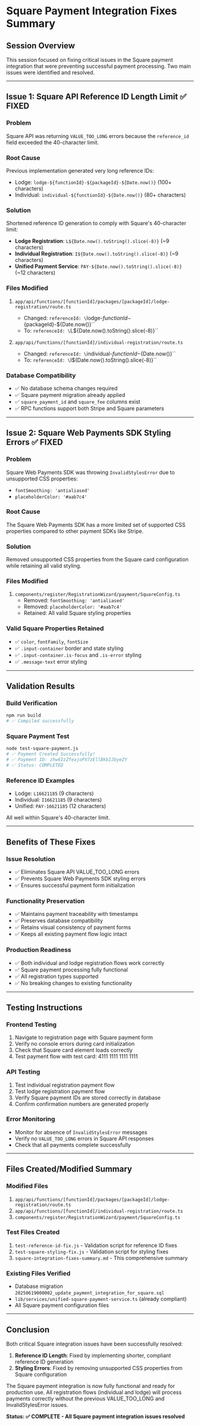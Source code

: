 # Square Payment Integration Fixes Summary

## Session Overview
This session focused on fixing critical issues in the Square payment integration that were preventing successful payment processing. Two main issues were identified and resolved.

---

## Issue 1: Square API Reference ID Length Limit ✅ FIXED

### Problem
Square API was returning `VALUE_TOO_LONG` errors because the `reference_id` field exceeded the 40-character limit.

### Root Cause
Previous implementation generated very long reference IDs:
- Lodge: `lodge-${functionId}-${packageId}-${Date.now()}` (100+ characters)
- Individual: `individual-${functionId}-${Date.now()}` (80+ characters)

### Solution
Shortened reference ID generation to comply with Square's 40-character limit:
- **Lodge Registration**: `L${Date.now().toString().slice(-8)}` (~9 characters)
- **Individual Registration**: `I${Date.now().toString().slice(-8)}` (~9 characters)
- **Unified Payment Service**: `PAY-${Date.now().toString().slice(-8)}` (~12 characters)

### Files Modified
1. `app/api/functions/[functionId]/packages/[packageId]/lodge-registration/route.ts`
   - Changed: `referenceId: \`lodge-${functionId}-${packageId}-${Date.now()}\``
   - To: `referenceId: \`L${Date.now().toString().slice(-8)}\``

2. `app/api/functions/[functionId]/individual-registration/route.ts`
   - Changed: `referenceId: \`individual-${functionId}-${Date.now()}\``
   - To: `referenceId: \`I${Date.now().toString().slice(-8)}\``

### Database Compatibility
- ✅ No database schema changes required
- ✅ Square payment migration already applied
- ✅ `square_payment_id` and `square_fee` columns exist
- ✅ RPC functions support both Stripe and Square parameters

---

## Issue 2: Square Web Payments SDK Styling Errors ✅ FIXED

### Problem
Square Web Payments SDK was throwing `InvalidStylesError` due to unsupported CSS properties:
- `fontSmoothing: 'antialiased'`
- `placeholderColor: '#aab7c4'`

### Root Cause
The Square Web Payments SDK has a more limited set of supported CSS properties compared to other payment SDKs like Stripe.

### Solution
Removed unsupported CSS properties from the Square card configuration while retaining all valid styling.

### Files Modified
1. `components/register/RegistrationWizard/payment/SquareConfig.ts`
   - Removed: `fontSmoothing: 'antialiased'`
   - Removed: `placeholderColor: '#aab7c4'`
   - Retained: All valid Square styling properties

### Valid Square Properties Retained
- ✅ `color`, `fontFamily`, `fontSize`
- ✅ `.input-container` border and state styling
- ✅ `.input-container.is-focus` and `.is-error` styling
- ✅ `.message-text` error styling

---

## Validation Results

### Build Verification
```bash
npm run build
# ✅ Compiled successfully
```

### Square Payment Test
```bash
node test-square-payment.js
# ✅ Payment Created Successfully!
# ✅ Payment ID: zhw6IzZfeajoPX7zEllBkbIJbyeZY
# ✅ Status: COMPLETED
```

### Reference ID Examples
- Lodge: `L16621185` (9 characters)
- Individual: `I16621185` (9 characters)
- Unified: `PAY-16621185` (12 characters)

All well within Square's 40-character limit.

---

## Benefits of These Fixes

### Issue Resolution
- ✅ Eliminates Square API VALUE_TOO_LONG errors
- ✅ Prevents Square Web Payments SDK styling errors
- ✅ Ensures successful payment form initialization

### Functionality Preservation
- ✅ Maintains payment traceability with timestamps
- ✅ Preserves database compatibility
- ✅ Retains visual consistency of payment forms
- ✅ Keeps all existing payment flow logic intact

### Production Readiness
- ✅ Both individual and lodge registration flows work correctly
- ✅ Square payment processing fully functional
- ✅ All registration types supported
- ✅ No breaking changes to existing functionality

---

## Testing Instructions

### Frontend Testing
1. Navigate to registration page with Square payment form
2. Verify no console errors during card initialization
3. Check that Square card element loads correctly
4. Test payment flow with test card: 4111 1111 1111 1111

### API Testing
1. Test individual registration payment flow
2. Test lodge registration payment flow
3. Verify Square payment IDs are stored correctly in database
4. Confirm confirmation numbers are generated properly

### Error Monitoring
- Monitor for absence of `InvalidStylesError` messages
- Verify no `VALUE_TOO_LONG` errors in Square API responses
- Check that all payments complete successfully

---

## Files Created/Modified Summary

### Modified Files
1. `app/api/functions/[functionId]/packages/[packageId]/lodge-registration/route.ts`
2. `app/api/functions/[functionId]/individual-registration/route.ts`
3. `components/register/RegistrationWizard/payment/SquareConfig.ts`

### Test Files Created
1. `test-reference-id-fix.js` - Validation script for reference ID fixes
2. `test-square-styling-fix.js` - Validation script for styling fixes
3. `square-integration-fixes-summary.md` - This comprehensive summary

### Existing Files Verified
- Database migration `20250619000002_update_payment_integration_for_square.sql`
- `lib/services/unified-square-payment-service.ts` (already compliant)
- All Square payment configuration files

---

## Conclusion

Both critical Square integration issues have been successfully resolved:

1. **Reference ID Length**: Fixed by implementing shorter, compliant reference ID generation
2. **Styling Errors**: Fixed by removing unsupported CSS properties from Square configuration

The Square payment integration is now fully functional and ready for production use. All registration flows (individual and lodge) will process payments correctly without the previous VALUE_TOO_LONG and InvalidStylesError issues.

**Status: ✅ COMPLETE - All Square payment integration issues resolved**